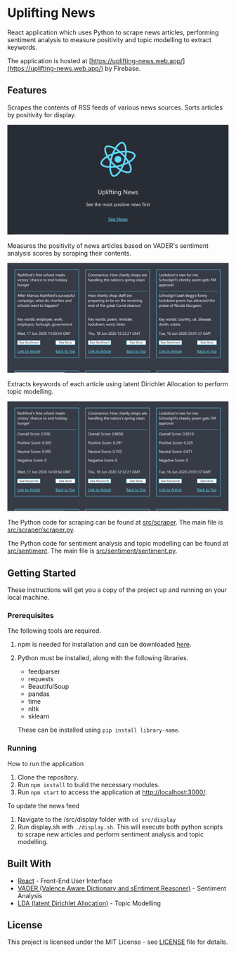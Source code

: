 # Uplifting News

React application which uses Python to scrape news articles, performing sentiment analysis to measure positivity and topic modelling to extract keywords.

The application is hosted at [https://uplifting-news.web.app/](https://uplifting-news.web.app/) by Firebase.

## Features

Scrapes the contents of RSS feeds of various news sources. Sorts articles by positivity for display.

![image1](images/image1.png)


Measures the positivity of news articles based on VADER's sentiment analysis scores by scraping their contents.

![image2](images/image2.png)


Extracts keywords of each article using latent Dirichlet Allocation to perform topic modelling. 

![image3](images/image3.png)


The Python code for scraping can be found at [src/scraper](src/scraper). The main file is [src/scraper/scraper.py](src/scraper/scraper.py).

The Python code for sentiment analysis and topic modelling can be found at [src/sentiment](src/sentiment). The main file is [src/sentiment/sentiment.py](src/sentiment/sentiment.py).

## Getting Started

These instructions will get you a copy of the project up and running on your local machine.

### Prerequisites

The following tools are required.

1. npm is needed for installation and can be downloaded [here](https://nodejs.org/en/).

2. Python must be installed, along with the following libraries.
    * feedparser
    * requests
    * BeautifulSoup
    * pandas
    * time
    * nltk
    * sklearn

    These can be installed using ```pip install library-name```.

### Running

How to run the application

1. Clone the repository.
2. Run ```npm install``` to build the necessary modules.
3. Run ```npm start``` to access the application at [http://localhost:3000/](http://localhost:3000/).

To update the news feed

1. Navigate to the /src/display folder with ```cd src/display```
2. Run display.sh with ```./display.sh```. This will execute both python scripts to scrape new articles and perform sentiment analysis and topic modelling.

## Built With

* [React](https://reactjs.org/) - Front-End User Interface
* [VADER (Valence Aware Dictionary and sEntiment Reasoner)](https://www.nltk.org/api/nltk.sentiment.html?highlight=vader#module-nltk.sentiment.vader) - Sentiment Analysis
* [LDA (latent Dirichlet Allocation)](https://scikit-learn.org/stable/modules/generated/sklearn.decomposition.LatentDirichletAllocation.html) - Topic Modelling

## License

This project is licensed under the MIT License - see [LICENSE](LICENSE) file for details.
